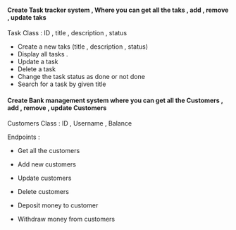 
#### Create Task tracker system , Where you can get all the taks , add , remove , update taks

Task Class : ID , title , description , status

- Create a new taks (title , description , status)
- Display all tasks .
- Update a task
- Delete a task
- Change the task status as done or not done
- Search for a task by given title



#### Create Bank management system where you can get all the Customers , add , remove , update Customers

Customers Class : ID , Username , Balance

Endpoints :

- Get all the customers

- Add new customers

- Update customers

- Delete customers

- Deposit money to customer

- Withdraw money from customers



